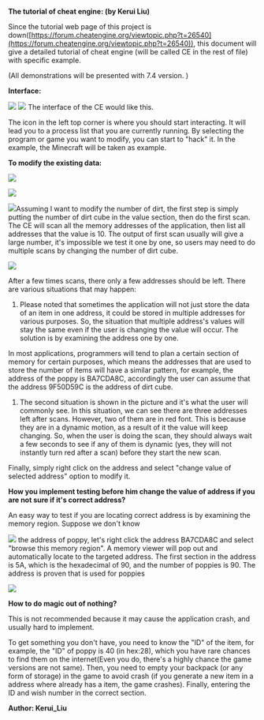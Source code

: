 **The tutorial of cheat engine: (by Kerui Liu)**

Since the tutorial web page of this project is down([https://forum.cheatengine.org/viewtopic.php?t=26540](https://forum.cheatengine.org/viewtopic.php?t=26540)), this document will give a detailed tutorial of cheat engine (will be called CE in the rest of file) with specific example.

(All demonstrations will be presented with 7.4 version. )

**Interface:**

![](RackMultipart20220912-1-3q7rvp_html_56298800cdb3e1a8.png) ![](RackMultipart20220912-1-3q7rvp_html_a568d0bcb90d0a9b.png) The interface of the CE would like this.

The icon in the left top corner is where you should start interacting. It will lead you to a process list that you are currently running. By selecting the program or game you want to modify, you can start to "hack" it. In the example, the Minecraft will be taken as example.

**To modify the existing data:**

![](RackMultipart20220912-1-3q7rvp_html_4f8400e595e49dfa.png)

![](RackMultipart20220912-1-3q7rvp_html_6547df26f8958a31.png)

![](RackMultipart20220912-1-3q7rvp_html_c5d876fafe41df0f.png)Assuming I want to modify the number of dirt, the first step is simply putting the number of dirt cube in the value section, then do the first scan. The CE will scan all the memory addresses of the application, then list all addresses that the value is 10. The output of first scan usually will give a large number, it's impossible we test it one by one, so users may need to do multiple scans by changing the number of dirt cube.

![](RackMultipart20220912-1-3q7rvp_html_93a28357b871b572.png)

After a few times scans, there only a few addresses should be left. There are various situations that may happen:

1. Please noted that sometimes the application will not just store the data of an item in one address, it could be stored in multiple addresses for various purposes. So, the situation that multiple address's values will stay the same even if the user is changing the value will occur. The solution is by examining the address one by one.

In most applications, programmers will tend to plan a certain section of memory for certain purposes, which means the addresses that are used to store the number of items will have a similar pattern, for example, the address of the poppy is BA7CDA8C, accordingly the user can assume that the address 9F50D59C is the address of dirt cube.

1. The second situation is shown in the picture and it's what the user will commonly see. In this situation, we can see there are three addresses left after scans. However, two of them are in red font. This is because they are in a dynamic motion, as a result of it the value will keep changing. So, when the user is doing the scan, they should always wait a few seconds to see if any of them is dynamic (yes, they will not instantly turn red after a scan) before they start the new scan.

Finally, simply right click on the address and select "change value of selected address" option to modify it.

**How you implement testing before him change the value of address if you are not sure if it's correct address?**

An easy way to test if you are locating correct address is by examining the memory region. Suppose we don't know

![](RackMultipart20220912-1-3q7rvp_html_e405ad4bb2c1e891.png) the address of poppy, let's right click the address BA7CDA8C and select "browse this memory region". A memory viewer will pop out and automatically locate to the targeted address. The first section in the address is 5A, which is the hexadecimal of 90, and the number of poppies is 90. The address is proven that is used for poppies

![](RackMultipart20220912-1-3q7rvp_html_455e84c7e4c5eb2.png)

**How to do magic out of nothing?**

This is not recommended because it may cause the application crash, and usually hard to implement.

To get something you don't have, you need to know the "ID" of the item, for example, the "ID" of poppy is 40 (in hex:28), which you have rare chances to find them on the internet(Even you do, there's a highly chance the game versions are not same). Then, you need to empty your backpack (or any form of storage) in the game to avoid crash (if you generate a new item in a address where already has a item, the game crashes). Finally, entering the ID and wish number in the correct section.

**Author: Kerui\_Liu**
